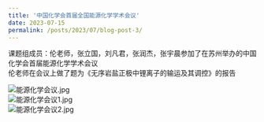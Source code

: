 ```yaml
---
title: '中国化学会首届全国能源化学学术会议'
date: 2023-07-15
permalink: /posts/2023/07/blog-post-3/
---
```


课题组成员：伦老师，张立国，刘凡君，张润杰，张宇晨参加了在苏州举办的中国化学会首届能源化学学术会议<br>
伦老师在会议上做了题为《无序岩盐正极中锂离子的输运及其调控》的报告

![能源化学会议.jpg](/images/News/能源化学会议.jpg)<br>
![能源化学会议1.jpg](/images/News/能源化学会议1.jpg)<br>
![能源化学会议2.jpg](/images/News/能源化学会议2.jpg)